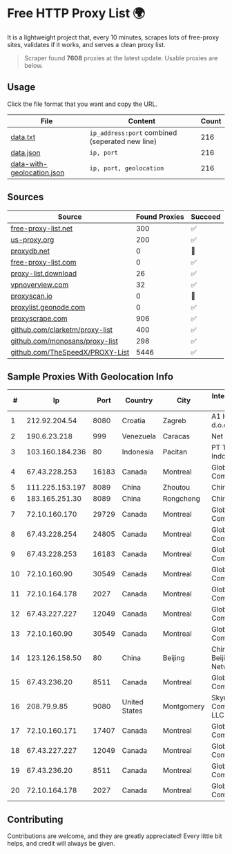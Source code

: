 
# Free HTTP Proxy List 🌍

It is a lightweight project that, every 10 minutes, scrapes lots of free-proxy sites, validates if it works, and serves a clean proxy list.


> Scraper found **7608** proxies at the latest update. Usable proxies are below.

## Usage

Click the file format that you want and copy the URL.


|File|Content|Count|
|----|-------|-----|
|[data.txt](https://raw.githubusercontent.com/themiralay/Proxy-List-World/master/data.txt)|`ip_address:port` combined (seperated new line)|216|
|[data.json](https://raw.githubusercontent.com/themiralay/Proxy-List-World/master/data.json)|`ip, port`|216|
|[data-with-geolocation.json](https://raw.githubusercontent.com/themiralay/Proxy-List-World/master/data-with-geolocation.json)|`ip, port, geolocation`|216|

## Sources

|Source|Found Proxies|Succeed|
|------|-------------|-------|
|[free-proxy-list.net](https://free-proxy-list.net)|300|✅|
|[us-proxy.org](https://www.us-proxy.org)|200|✅|
|[proxydb.net](http://proxydb.net)|0|🚫|
|[free-proxy-list.com](https://free-proxy-list.com/?page=&port=&type%5B%5D=http&type%5B%5D=https&up_time=0&search=Search)|0|✅|
|[proxy-list.download](https://www.proxy-list.download/HTTP)|26|✅|
|[vpnoverview.com](https://vpnoverview.com/privacy/anonymous-browsing/free-proxy-servers)|32|✅|
|[proxyscan.io](https://www.proxyscan.io)|0|🚫|
|[proxylist.geonode.com](https://proxylist.geonode.com/api/proxy-list?limit=300&page=1&sort_by=lastChecked&sort_type=desc&protocols=http,https)|0|✅|
|[proxyscrape.com](https://api.proxyscrape.com/v2/?request=displayproxies&protocol=http&timeout=10000&country=all&ssl=all&anonymity=all)|906|✅|
|[github.com/clarketm/proxy-list](https://raw.githubusercontent.com/clarketm/proxy-list/master/proxy-list-raw.txt)|400|✅|
|[github.com/monosans/proxy-list](https://raw.githubusercontent.com/monosans/proxy-list/main/proxies/http.txt)|298|✅|
|[github.com/TheSpeedX/PROXY-List](https://raw.githubusercontent.com/TheSpeedX/PROXY-List/master/http.txt)|5446|✅|


## Sample Proxies With Geolocation Info

|#|Ip|Port|Country|City|Internet Service Provider|
|-|--|----|-------|----|-------------------------|
|1|212.92.204.54|8080|Croatia|Zagreb|A1 Hrvatska d.o.o|
|2|190.6.23.218|999|Venezuela|Caracas|Net Uno|
|3|103.160.184.236|80|Indonesia|Pacitan|PT Trisari Data Indonusa|
|4|67.43.228.253|16183|Canada|Montreal|GloboTech Communications|
|5|111.225.153.197|8089|China|Zhoutou|China Telecom|
|6|183.165.251.30|8089|China|Rongcheng|Chinanet|
|7|72.10.160.170|29729|Canada|Montreal|GloboTech Communications|
|8|67.43.228.254|24805|Canada|Montreal|GloboTech Communications|
|9|67.43.228.253|16183|Canada|Montreal|GloboTech Communications|
|10|72.10.160.90|30549|Canada|Montreal|GloboTech Communications|
|11|72.10.164.178|2027|Canada|Montreal|GloboTech Communications|
|12|67.43.227.227|12049|Canada|Montreal|GloboTech Communications|
|13|72.10.160.90|30549|Canada|Montreal|GloboTech Communications|
|14|123.126.158.50|80|China|Beijing|China Unicom Beijing Province Network|
|15|67.43.236.20|8511|Canada|Montreal|GloboTech Communications|
|16|208.79.9.85|9080|United States|Montgomery|Skyrider Communications LLC|
|17|72.10.160.171|17407|Canada|Montreal|GloboTech Communications|
|18|67.43.227.227|12049|Canada|Montreal|GloboTech Communications|
|19|67.43.236.20|8511|Canada|Montreal|GloboTech Communications|
|20|72.10.164.178|2027|Canada|Montreal|GloboTech Communications|



## Contributing

Contributions are welcome, and they are greatly appreciated! Every
little bit helps, and credit will always be given.

